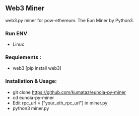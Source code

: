 ## Web3 Miner

web3.py miner for pow-ethereum. The Eun Miner by Python3.

### Run ENV

* Linux

### Requiements :

* web3 [pip install web3]

### Installation & Usage:

* git clone https://github.com/kumataz/eunoia-py-miner
* cd eunoia-py-miner
* Edit rpc_url = ["your_eth_rpc_url"] in miner.py
* python3 miner.py


